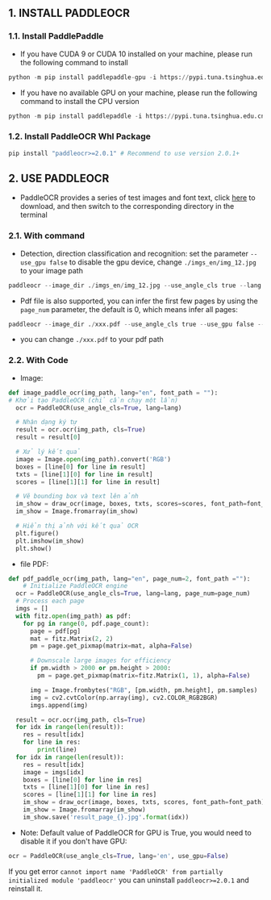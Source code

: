 ## 1. INSTALL PADDLEOCR
### 1.1. Install PaddlePaddle
- If you have CUDA 9 or CUDA 10 installed on your machine, please run the following command to install
```python
python -m pip install paddlepaddle-gpu -i https://pypi.tuna.tsinghua.edu.cn/simple
```
- If you have no available GPU on your machine, please run the following command to install the CPU version
```python
python -m pip install paddlepaddle -i https://pypi.tuna.tsinghua.edu.cn/simple
```
### 1.2. Install PaddleOCR Whl Package
```python
pip install "paddleocr>=2.0.1" # Recommend to use version 2.0.1+
```
## 2. USE PADDLEOCR

- PaddleOCR provides a series of test images and font text, click [here](https://paddleocr.bj.bcebos.com/dygraph_v2.1/ppocr_img.zip) to download, and then switch to the corresponding directory in the terminal
### 2.1. With command
- Detection, direction classification and recognition: set the parameter `--use_gpu false` to disable the gpu device, change `./imgs_en/img_12.jpg` to your image path
```python
paddleocr --image_dir ./imgs_en/img_12.jpg --use_angle_cls true --lang en --use_gpu false
```
- Pdf file is also supported, you can infer the first few pages by using the `page_num` parameter, the default is 0, which means infer all pages:
```python
paddleocr --image_dir ./xxx.pdf --use_angle_cls true --use_gpu false --page_num 2
```
- you can change `./xxx.pdf` to your pdf path
### 2.2. With Code
- Image:

```python
def image_paddle_ocr(img_path, lang="en", font_path = ""):
# Khởi tạo PaddleOCR (chỉ cần chạy một lần)
  ocr = PaddleOCR(use_angle_cls=True, lang=lang)

  # Nhận dạng ký tự
  result = ocr.ocr(img_path, cls=True)
  result = result[0]

  # Xử lý kết quả
  image = Image.open(img_path).convert('RGB')
  boxes = [line[0] for line in result]
  txts = [line[1][0] for line in result]
  scores = [line[1][1] for line in result]

  # Vẽ bounding box và text lên ảnh
  im_show = draw_ocr(image, boxes, txts, scores=scores, font_path=font_path)
  im_show = Image.fromarray(im_show)

  # Hiển thị ảnh với kết quả OCR
  plt.figure()
  plt.imshow(im_show)
  plt.show()
```
- file PDF:
```python
def pdf_paddle_ocr(img_path, lang="en", page_num=2, font_path =""):
    # Initialize PaddleOCR engine
  ocr = PaddleOCR(use_angle_cls=True, lang=lang, page_num=page_num)
  # Process each page
  imgs = []
  with fitz.open(img_path) as pdf:
    for pg in range(0, pdf.page_count):
      page = pdf[pg]
      mat = fitz.Matrix(2, 2)
      pm = page.get_pixmap(matrix=mat, alpha=False)

      # Downscale large images for efficiency
      if pm.width > 2000 or pm.height > 2000:
        pm = page.get_pixmap(matrix=fitz.Matrix(1, 1), alpha=False)

      img = Image.frombytes("RGB", [pm.width, pm.height], pm.samples)
      img = cv2.cvtColor(np.array(img), cv2.COLOR_RGB2BGR)
      imgs.append(img)

  result = ocr.ocr(img_path, cls=True)
  for idx in range(len(result)):
    res = result[idx]
    for line in res:
        print(line)  
  for idx in range(len(result)):
    res = result[idx]
    image = imgs[idx]
    boxes = [line[0] for line in res]
    txts = [line[1][0] for line in res]
    scores = [line[1][1] for line in res]
    im_show = draw_ocr(image, boxes, txts, scores, font_path=font_path)
    im_show = Image.fromarray(im_show)
    im_show.save('result_page_{}.jpg'.format(idx))
```
- Note:
Default value of PaddleOCR for GPU is True, you would need to disable it if you don't have GPU:
```python
ocr = PaddleOCR(use_angle_cls=True, lang='en', use_gpu=False)
``` 
If you get error `cannot import name 'PaddleOCR' from partially initialized module 'paddleocr'` you can uninstall `paddleocr>=2.0.1` and reinstall it.
